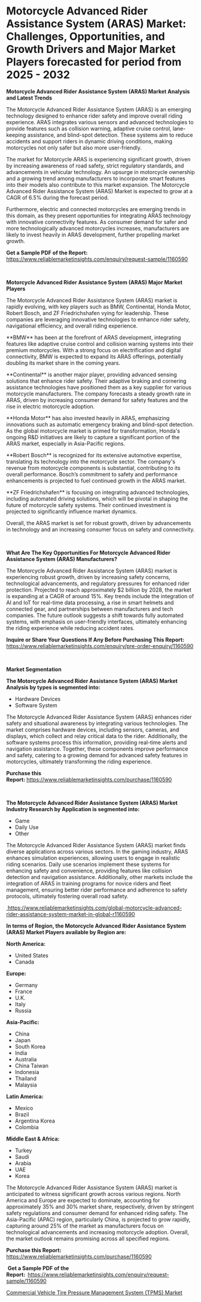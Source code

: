 <p><h1>Motorcycle Advanced Rider Assistance System (ARAS) Market: Challenges, Opportunities, and Growth Drivers and Major Market Players forecasted for period from 2025 - 2032</h1></p><p><strong>Motorcycle Advanced Rider Assistance System (ARAS) Market Analysis and Latest Trends</strong></p>
<p><p>The Motorcycle Advanced Rider Assistance System (ARAS) is an emerging technology designed to enhance rider safety and improve overall riding experience. ARAS integrates various sensors and advanced technologies to provide features such as collision warning, adaptive cruise control, lane-keeping assistance, and blind-spot detection. These systems aim to reduce accidents and support riders in dynamic driving conditions, making motorcycles not only safer but also more user-friendly.</p><p>The market for Motorcycle ARAS is experiencing significant growth, driven by increasing awareness of road safety, strict regulatory standards, and advancements in vehicular technology. An upsurge in motorcycle ownership and a growing trend among manufacturers to incorporate smart features into their models also contribute to this market expansion. The Motorcycle Advanced Rider Assistance System (ARAS) Market is expected to grow at a CAGR of 6.5% during the forecast period. </p><p>Furthermore, electric and connected motorcycles are emerging trends in this domain, as they present opportunities for integrating ARAS technology with innovative connectivity features. As consumer demand for safer and more technologically advanced motorcycles increases, manufacturers are likely to invest heavily in ARAS development, further propelling market growth.</p></p>
<p><strong>Get a Sample PDF of the Report:&nbsp;</strong> <a href="https://www.reliablemarketinsights.com/enquiry/request-sample/1160590?utm_campaign=2204&utm_medium=2&utm_source=Github&utm_content=ia&utm_term=30032025&utm_id=motorcycle-advanced-rider-assistance-system-aras">https://www.reliablemarketinsights.com/enquiry/request-sample/1160590</a></p>
<p>&nbsp;</p>
<p><strong>Motorcycle Advanced Rider Assistance System (ARAS) Major Market Players</strong></p>
<p><p>The Motorcycle Advanced Rider Assistance System (ARAS) market is rapidly evolving, with key players such as BMW, Continental, Honda Motor, Robert Bosch, and ZF Friedrichshafen vying for leadership. These companies are leveraging innovative technologies to enhance rider safety, navigational efficiency, and overall riding experience.</p><p>**BMW** has been at the forefront of ARAS development, integrating features like adaptive cruise control and collision warning systems into their premium motorcycles. With a strong focus on electrification and digital connectivity, BMW is expected to expand its ARAS offerings, potentially doubling its market share in the coming years.</p><p>**Continental** is another major player, providing advanced sensing solutions that enhance rider safety. Their adaptive braking and cornering assistance technologies have positioned them as a key supplier for various motorcycle manufacturers. The company forecasts a steady growth rate in ARAS, driven by increasing consumer demand for safety features and the rise in electric motorcycle adoption.</p><p>**Honda Motor** has also invested heavily in ARAS, emphasizing innovations such as automatic emergency braking and blind-spot detection. As the global motorcycle market is primed for transformation, Honda's ongoing R&D initiatives are likely to capture a significant portion of the ARAS market, especially in Asia-Pacific regions.</p><p>**Robert Bosch** is recognized for its extensive automotive expertise, translating its technology into the motorcycle sector. The company's revenue from motorcycle components is substantial, contributing to its overall performance. Bosch’s commitment to safety and performance enhancements is projected to fuel continued growth in the ARAS market.</p><p>**ZF Friedrichshafen** is focusing on integrating advanced technologies, including automated driving solutions, which will be pivotal in shaping the future of motorcycle safety systems. Their continued investment is projected to significantly influence market dynamics.</p><p>Overall, the ARAS market is set for robust growth, driven by advancements in technology and an increasing consumer focus on safety and connectivity.</p></p>
<p>&nbsp;</p>
<p><strong>What Are The Key Opportunities For Motorcycle Advanced Rider Assistance System (ARAS) Manufacturers?</strong></p>
<p><p>The Motorcycle Advanced Rider Assistance System (ARAS) market is experiencing robust growth, driven by increasing safety concerns, technological advancements, and regulatory pressures for enhanced rider protection. Projected to reach approximately $2 billion by 2028, the market is expanding at a CAGR of around 15%. Key trends include the integration of AI and IoT for real-time data processing, a rise in smart helmets and connected gear, and partnerships between manufacturers and tech companies. The future outlook suggests a shift towards fully automated systems, with emphasis on user-friendly interfaces, ultimately enhancing the riding experience while reducing accident rates.</p></p>
<p><strong>Inquire or Share Your Questions If Any Before Purchasing This Report:</strong> <a href="https://www.reliablemarketinsights.com/enquiry/pre-order-enquiry/1160590?utm_campaign=2204&utm_medium=2&utm_source=Github&utm_content=ia&utm_term=30032025&utm_id=motorcycle-advanced-rider-assistance-system-aras">https://www.reliablemarketinsights.com/enquiry/pre-order-enquiry/1160590</a></p>
<p>&nbsp;</p>
<p><strong>Market Segmentation</strong></p>
<p><strong>The Motorcycle Advanced Rider Assistance System (ARAS) Market Analysis by types is segmented into:</strong></p>
<p><ul><li>Hardware Devices</li><li>Software System</li></ul></p>
<p><p>The Motorcycle Advanced Rider Assistance System (ARAS) enhances rider safety and situational awareness by integrating various technologies. The market comprises hardware devices, including sensors, cameras, and displays, which collect and relay critical data to the rider. Additionally, the software systems process this information, providing real-time alerts and navigation assistance. Together, these components improve performance and safety, catering to a growing demand for advanced safety features in motorcycles, ultimately transforming the riding experience.</p></p>
<p><strong>Purchase this Report:&nbsp;</strong><a href="https://www.reliablemarketinsights.com/purchase/1160590?utm_campaign=2204&utm_medium=2&utm_source=Github&utm_content=ia&utm_term=30032025&utm_id=motorcycle-advanced-rider-assistance-system-aras">https://www.reliablemarketinsights.com/purchase/1160590</a></p>
<p>&nbsp;</p>
<p><strong>The Motorcycle Advanced Rider Assistance System (ARAS) Market Industry Research by Application is segmented into:</strong></p>
<p><ul><li>Game</li><li>Daily Use</li><li>Other</li></ul></p>
<p><p>The Motorcycle Advanced Rider Assistance System (ARAS) market finds diverse applications across various sectors. In the gaming industry, ARAS enhances simulation experiences, allowing users to engage in realistic riding scenarios. Daily use scenarios implement these systems for enhancing safety and convenience, providing features like collision detection and navigation assistance. Additionally, other markets include the integration of ARAS in training programs for novice riders and fleet management, ensuring better rider performance and adherence to safety protocols, ultimately fostering overall road safety.</p></p>
<p><a href="https://www.reliablemarketinsights.com/global-motorcycle-advanced-rider-assistance-system-market-in-global-r1160590?utm_campaign=2204&utm_medium=2&utm_source=Github&utm_content=ia&utm_term=30032025&utm_id=motorcycle-advanced-rider-assistance-system-aras">&nbsp;https://www.reliablemarketinsights.com/global-motorcycle-advanced-rider-assistance-system-market-in-global-r1160590</a></p>
<p><strong>In terms of Region, the Motorcycle Advanced Rider Assistance System (ARAS) Market Players available by Region are:</strong></p>
<p>
    <p> <strong> North America: </strong>
        <ul>
            <li>United States</li>
            <li>Canada</li>
        </ul>
        </p> 
    <p> <strong> Europe: </strong>
        <ul>
            <li>Germany</li>
            <li>France</li>
            <li>U.K.</li>
            <li>Italy</li>
            <li>Russia</li>
        </ul>
        </p> 
    <p> <strong> Asia-Pacific: </strong>
        <ul>
            <li>China</li>
            <li>Japan</li>
            <li>South Korea</li>
            <li>India</li>
            <li>Australia</li>
            <li>China Taiwan</li>
            <li>Indonesia</li>
            <li>Thailand</li>
            <li>Malaysia</li>
        </ul>
        </p> 
    <p> <strong> Latin America: </strong>
        <ul>
            <li>Mexico</li>
            <li>Brazil</li>
            <li>Argentina Korea</li>
            <li>Colombia</li>
        </ul>
        </p> 
    <p> <strong> Middle East & Africa: </strong>
        <ul>
            <li>Turkey</li>
            <li>Saudi</li>
            <li>Arabia</li>
            <li>UAE</li>
            <li>Korea</li>
        </ul>
    </p>
    </p>
<p><p>The Motorcycle Advanced Rider Assistance System (ARAS) market is anticipated to witness significant growth across various regions. North America and Europe are expected to dominate, accounting for approximately 35% and 30% market share, respectively, driven by stringent safety regulations and consumer demand for enhanced riding safety. The Asia-Pacific (APAC) region, particularly China, is projected to grow rapidly, capturing around 25% of the market as manufacturers focus on technological advancements and increasing motorcycle adoption. Overall, the market outlook remains promising across all specified regions.</p></p>
<p><strong>Purchase this Report: </strong><a href="https://www.reliablemarketinsights.com/purchase/1160590?utm_campaign=2204&utm_medium=2&utm_source=Github&utm_content=ia&utm_term=30032025&utm_id=motorcycle-advanced-rider-assistance-system-aras">https://www.reliablemarketinsights.com/purchase/1160590</a></p>
<p>&nbsp;<strong>Get a Sample PDF of the Report:&nbsp;&nbsp;</strong><a href="https://www.reliablemarketinsights.com/enquiry/request-sample/1160590?utm_campaign=2204&utm_medium=2&utm_source=Github&utm_content=ia&utm_term=30032025&utm_id=motorcycle-advanced-rider-assistance-system-aras">https://www.reliablemarketinsights.com/enquiry/request-sample/1160590</a></p>
<p><strong></strong></p>
<p><p><a href="https://github.com/tambraunrue691969/Market-Research-Report-List-1/blob/main/commercial-vehicle-tire-pressure-management-system-tpms-market.md?utm_campaign=2204&utm_medium=2&utm_source=Github&utm_content=ia&utm_term=30032025&utm_id=motorcycle-advanced-rider-assistance-system-aras">Commercial Vehicle Tire Pressure Management System (TPMS) Market</a></p></p>
